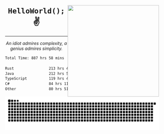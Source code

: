 <div text-align="center">
    <img src="https://i.imgur.com/h1q15Kt.gife" align="right" width="299" height="299">
    <h1 align="center"><code>HelloWorld();</code> ✌️</h1>
    <hr>
    <p align="center"><i>An idiot admires complexity, a genius admires simplicity.</i></p>
</div>

<!--START_SECTION:waka-->

```txt
Total Time: 887 hrs 58 mins

Rust                213 hrs 4 mins  █████▒░░░░░░░░░░░░░░░░░░░   21.99 %
Java                212 hrs 56 mins █████▒░░░░░░░░░░░░░░░░░░░   21.98 %
TypeScript          119 hrs 48 mins ███░░░░░░░░░░░░░░░░░░░░░░   12.37 %
C#                  84 hrs 11 mins  ██▒░░░░░░░░░░░░░░░░░░░░░░   08.69 %
Other               80 hrs 51 mins  ██░░░░░░░░░░░░░░░░░░░░░░░   08.35 %
```

<!--END_SECTION:waka-->

<picture>
  <source media="(prefers-color-scheme: dark)" srcset="https://raw.githubusercontent.com/Somfic/Somfic/main/github-contribution-grid-snake-dark.svg">
  <source media="(prefers-color-scheme: light)" srcset="https://raw.githubusercontent.com/Somfic/Somfic/main/github-contribution-grid-snake.svg">
  <img alt="github contribution grid snake animation" src="https://raw.githubusercontent.com/Somfic/Somfic/main/github-contribution-grid-snake.svg">
</picture>
